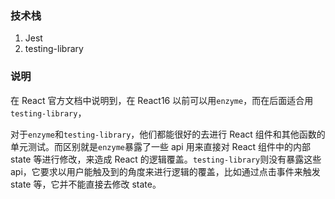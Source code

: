 ### 技术栈

1. Jest
2. testing-library

### 说明

在 React 官方文档中说明到，在 React16 以前可以用`enzyme`，而在后面适合用`testing-library`，

对于`enzyme`和`testing-library`，他们都能很好的去进行 React 组件和其他函数的单元测试。而区别就是`enzyme`暴露了一些 api 用来直接对 React 组件中的内部 state 等进行修改，来造成 React 的逻辑覆盖。`testing-library`则没有暴露这些 api，它要求以用户能触及到的角度来进行逻辑的覆盖，比如通过点击事件来触发 state 等，它并不能直接去修改 state。
